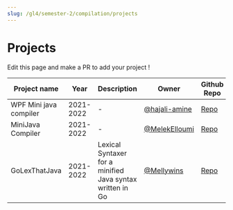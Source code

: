 ```yaml
---
slug: /gl4/semester-2/compilation/projects
---
```


# Projects

Edit this page and make a PR to add your project !

| Project name           | Year      | Description                                               | Owner                                            | Github Repo                                                    |
| ---------------------- | --------- | --------------------------------------------------------- | ------------------------------------------------ | -------------------------------------------------------------- |
| WPF Mini java compiler | 2021-2022 | -                                                         | [@hajali-amine](https://github.com/hajali-amine) | [Repo](https://github.com/hajali-amine/wpf-compiler-interface) |
| MiniJava Compiler      | 2021-2022 | -                                                         | [@MelekElloumi](https://github.com/MelekElloumi) | [Repo](https://github.com/MelekElloumi/MiniJava-Compiler)      |
| GoLexThatJava          | 2021-2022 | Lexical Syntaxer for a minified Java syntax written in Go | [@Mellywins](https://github.com/Mellywins)       | [Repo](https://github.com/Mellywins/GoLexThatJava)             |
